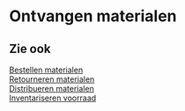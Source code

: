 # Ontvangen materialen

## Zie ook

[Bestellen materialen](bestellen-materialen/)  
[Retourneren materialen](retourneren-materialen/)  
[Distribueren materialen](distribueren-materialen/)  
[Inventariseren voorraad](inventariseren-voorraad/)

